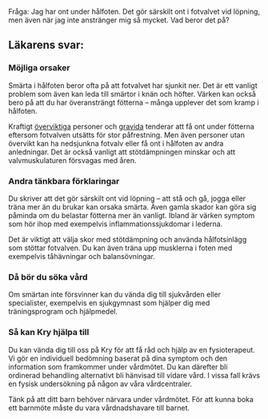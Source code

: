 Fråga: Jag har ont under hålfoten. Det gör särskilt ont i fotvalvet vid löpning, men även när jag inte anstränger mig så mycket. Vad beror det på?

Läkarens svar:
--------------

### Möjliga orsaker

Smärta i hålfoten beror ofta på att fotvalvet har sjunkit ner. Det är ett vanligt problem som även kan leda till smärtor i knän och höfter. Värken kan också bero på att du har överansträngt fötterna – många upplever det som kramp i hålfoten.

Kraftigt [överviktiga](https://www.kry.se/fakta/overvikt-och-fetma/ "overviktiga") personer och [gravida](https://www.kry.se/fakta/graviditet/ "gravida") tenderar att få ont under fötterna eftersom fotvalven utsätts för stor påfrestning. Men även personer utan övervikt kan ha nedsjunkna fotvalv eller få ont i hålfoten av andra anledningar. Det är också vanligt att stötdämpningen minskar och att valvmuskulaturen försvagas med åren.

### Andra tänkbara förklaringar

Du skriver att det gör särskilt ont vid löpning – att stå och gå, jogga eller träna mer än du brukar kan orsaka smärta. Även gamla skador kan göra sig påminda om du belastar fötterna mer än vanligt. Ibland är värken symptom som hör ihop med exempelvis inflammationssjukdomar i lederna.

Det är viktigt att välja skor med stötdämpning och använda hålfotsinlägg som stöttar fotvalven. Du kan även träna upp musklerna i foten med exempelvis tåhävningar och balansövningar.

### Då bör du söka vård

Om smärtan inte försvinner kan du vända dig till sjukvården eller specialister, exempelvis en sjukgymnast som hjälper dig med träningsprogram och hjälpmedel.

### Så kan Kry hjälpa till

Du kan vända dig till oss på Kry för att få råd och hjälp av en fysioterapeut. Vi gör en individuell bedömning baserat på dina symptom och den information som framkommer under vårdmötet. Du kan därefter bli ordinerad behandling alternativt bli hänvisad till vidare vård. I vissa fall krävs en fysisk undersökning på någon av våra vårdcentraler.

Tänk på att ditt barn behöver närvara under vårdmötet. För att kunna boka ett barnmöte måste du vara vårdnadshavare till barnet.